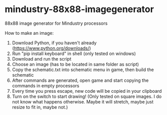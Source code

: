 # mindustry-88x88-imagegenerator
88x88 image generator for Mindustry processors

How to make an image:

1. Download Python, if you haven't already (https://www.python.org/downloads/)
2. Run "pip install keyboard" in shell (only tested on windows)
3. Download and run the script
4. Choose an image (has to be located in same folder as script)
5. Copy the schematic.txt into schematic menu in game, then build the schematic
6. After commands are generated, open game and start copying the commands in empty processors
7. Every time you press escape, new code will be copied in your clipboard
8. Turn on the switch to start drawing!
(Only tested on square images. I do not know what happens otherwise. Maybe it will stretch, maybe just resize to fit in, maybe not.)
